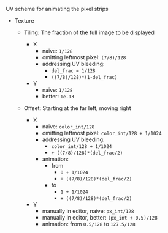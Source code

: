 UV scheme for animating the pixel strips

- Texture
    - Tiling: The fraction of the full image to be displayed
        - X
            - naive: `1/128`
            - omitting leftmost pixel: `(7/8)/128`
            - addressing UV bleeding: 
                - `del_frac = 1/128`
                - `((7/8)/128)*(1-del_frac)`
        - Y
            - naive: `1/128`
            - better: `1e-13`

    - Offset: Starting at the far left, moving right
        - X
            - naive: `color_int/128`
            - omitting leftmost pixel: `color_int/128 + 1/1024`
            - addressing UV bleeding: 
                - `color_int/128 + 1/1024`
                - `+ ((7/8)/128)*(del_frac/2)`
            - animation:
                - from
                    - `0 + 1/1024`
                    - `+ ((7/8)/128)*(del_frac/2)`
                - to
                    - `1 + 1/1024`
                    - `+ ((7/8)/128)*(del_frac/2)`
        - Y
            - manually in editor, naive: `px_int/128`
            - manually in editor, better: `(px_int + 0.5)/128`
            - animation: from `0.5/128` to `127.5/128`